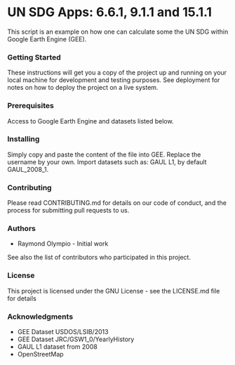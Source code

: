 # UN SDG Apps: 6.6.1, 9.1.1 and 15.1.1

This script is an example on how one can calculate some the UN SDG within Google Earth Engine (GEE).

### Getting Started
These instructions will get you a copy of the project up and running on your local machine for development and testing purposes. See deployment for notes on how to deploy the project on a live system.

### Prerequisites
Access to Google Earth Engine and datasets listed below.
 
### Installing
Simply copy and paste the content of the file into GEE.
Replace the username by your own.
Import datasets such as: GAUL L1, by default GAUL_2008_1.

### Contributing
Please read CONTRIBUTING.md for details on our code of conduct, and the process for submitting pull requests to us.

### Authors
* Raymond Olympio - Initial work

See also the list of contributors who participated in this project.

### License
This project is licensed under the GNU License - see the LICENSE.md file for details

### Acknowledgments
* GEE Dataset USDOS/LSIB/2013
* GEE Dataset JRC/GSW1_0/YearlyHistory
* GAUL L1 dataset from 2008
* OpenStreetMap

